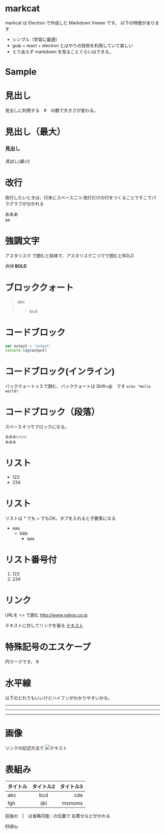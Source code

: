 # markcat

markcat は Electron で作成した Markdown Viewer です。
以下の特徴があります

* シンプル（学習に最適）
* gulp + react + electron とはやりの技術を利用していて楽しい
* とりあえず markdown を見ることぐらいはできる。

# Sample

# 見出し

見出しに利用する　#　の数で大きさが変わる。

# 見出し（最大）
### 見出し
###### 見出し(最小)

# 改行

改行したいときは、行末にスペース二つ
改行だけの行をつくることでそこでパラグラフが分かれる

あああ  
aa

# 強調文字

アスタリスク で囲むと斜体で、アスタリスク二つでで囲むとBOLD

*斜体*
**BOLD**

# ブロッククォート

> abc
>> bcd

# コードブロック

```javascript
var output = 'output'
console.log(output)

```


# コードブロック(インライン)

バッククォート x 3 で囲む、バッククォートは Shift+@　です  ```echo "Hello world!```

# コードブロック（段落）

スペース４つでブロックになる。

    あああいいい
    あああ


# リスト

- 123
- 234

# リスト

リストは \* でも \+ でもOK。タブを入れると子要素になる

* aaa
  * bbb
    * aaa

# リスト番号付

1. 123
2. 234

# リンク

URLを <> で囲む
<http://www.yahoo.co.jp>

テキストに対してリンクを張る
[テキスト](http://www.yahoo.co.jp)

# 特殊記号のエスケープ

円マークです。
\#

# 水平線

以下のどれでもいいけどハイフンがわかりやすいかな。

---
***
___

# 画像

リンクの記述方法で
![テキスト](link)

# 表組み

|タイトル|タイトル2|タイトル3|
|:-|:-:|-:|
|abc|bcd|cde|
|fgh|ijkl|msmsms|

前後の　\|　は省略可能
\: の位置で 右寄せなどがかわる

~~打消し~~
